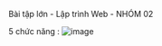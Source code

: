 Bài tập lớn - Lập trình Web - NHÓM 02

5 chức năng :
![image](https://github.com/piuconal/Web-ban-oto/assets/85973353/a5cf4b22-cb55-4024-a626-da5075bfea3e)
